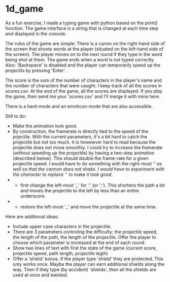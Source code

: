 # 1d_game
As a fun exercise, I made a typing game with python based on the print() function. The game interface is a string that is changed at each time step and displayed in the console.

The rules of the game are simple: There is a canon on the right-hand side of the screen that shoots words at the player (situated on the left-hand side of the screen). The player moves on to the next round if they type in the word being shot at them. The game ends when a word is not typed correctly. Also: 'Backspace' is disabled and the player can temporarily speed up the projectils by pressing 'Enter'.

The score is the sum of the number of characters in the player's name and the number of characters that were caught. I keep track of all the scores in scores.csv. At the end of the game, all the scores are displayed. If you play the game, then send me your 'scores.csv' and I'll merge it with mine here.

There is a hard-mode and an emoticon-mode that are also accessible.

Still to do:
- Make the animation look good.
- By construction, the framerate is directly tied to the speed of the prjectile. With the current parameters, it's a bit hard to catch the projectile but not too much. It is howewver hard to read because the projectile does not move smoothly. I could try to increase the framerate (without speeding up the projectile) by having a two-step animation (described below). This should double the frame-rate for a given projectile speed. I would have to do something with the right-most '_' as well so that the cannon does not shake. I would have to experiment with the character to replace '_' to make it look good.
- - first change the left-most '_' for '.' (or ':'). This shortens the path a bit and moves the projectile to the left by less than an entire underscore.
- - restore the left-most '_' and move the projectile at the same time.

Here are additional ideas:
- Include upper case characters in the projectile.
- There are 3 parameters controling the difficulty: the projectile speed, the length of the path, the length of the projectile. Offer the player to choose which parameter is increased at the end of each round.
- Show two lines of text with first the state of the game (current score, projectile speed, path length, projectile legth)
- Offer a 'shield' bonus. If the player type 'shield' they are protected. This only works once. Maybe the player can earn additional shields along the way. Then if they type (by accident) 'shields', then all the shields are used at once and waisted.
